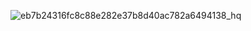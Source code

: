 ![eb7b24316fc8c88e282e37b8d40ac782a6494138_hq](https://github.com/user-attachments/assets/0c4b5a86-8510-4220-b043-99f2956733b3)
